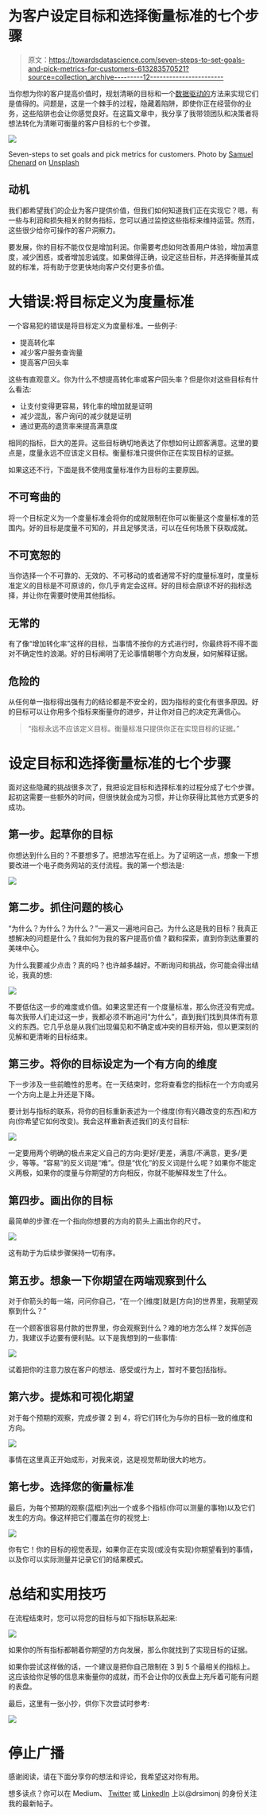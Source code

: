 # 为客户设定目标和选择衡量标准的七个步骤

> 原文：<https://towardsdatascience.com/seven-steps-to-set-goals-and-pick-metrics-for-customers-613283570521?source=collection_archive---------12----------------------->

当你想为你的客户提高价值时，规划清晰的目标和一个[数据驱动的](https://medium.com/@drsimonj/five-flavours-of-decision-making-with-data-ae4d544f0d81)方法来实现它们是值得的。问题是，这是一个棘手的过程，隐藏着陷阱，即使你正在经营你的业务，这些陷阱也会让你感觉良好。在这篇文章中，我分享了我带领团队和决策者将想法转化为清晰可衡量的客户目标的七个步骤。

![](img/a30a442015b6a0fce0b7c9f545682c26.png)

Seven-steps to set goals and pick metrics for customers. Photo by [Samuel Chenard](https://unsplash.com/photos/Bdc8uzY9EPw?utm_source=unsplash&utm_medium=referral&utm_content=creditCopyText) on [Unsplash](https://unsplash.com/search/photos/compass?utm_source=unsplash&utm_medium=referral&utm_content=creditCopyText)

## 动机

我们都希望我们的企业为客户提供价值，但我们如何知道我们正在实现它？嗯，有一些与利润和损失相关的财务指标，您可以通过监控这些指标来维持运营。然而，这些很少给你可操作的客户洞察力。

要发展，你的目标不能仅仅是增加利润。你需要考虑如何改善用户体验，增加满意度，减少困惑，或者增加忠诚度。如果做得正确，设定这些目标，并选择衡量其成就的标准，将有助于您更快地向客户交付更多价值。

# 大错误:将目标定义为度量标准

一个容易犯的错误是将目标定义为度量标准。一些例子:

*   提高转化率
*   减少客户服务查询量
*   提高客户回头率

这些有直观意义。你为什么不想提高转化率或客户回头率？但是你对这些目标有什么看法:

*   让支付变得更容易，转化率的增加就是证明
*   减少混乱，客户询问的减少就是证明
*   通过更高的退货率来提高满意度

相同的指标，巨大的差异。这些目标确切地表达了你想如何让顾客满意。这里的要点是，度量永远不应该定义目标。衡量标准只提供你正在实现目标的证据。

如果这还不行，下面是我不使用度量标准作为目标的主要原因。

## 不可弯曲的

将一个目标定义为一个度量标准会将你的成就限制在你可以衡量这个度量标准的范围内。好的目标是度量不可知的，并且足够灵活，可以在任何场景下获取成就。

## 不可宽恕的

当你选择一个不可靠的、无效的、不可移动的或者通常不好的度量标准时，度量标准定义的目标是不可原谅的，你几乎肯定会这样。好的目标会原谅不好的指标选择，并让你在需要时使用其他指标。

## 无常的

有了像“增加转化率”这样的目标，当事情不按你的方式进行时，你最终将不得不面对不确定性的浪潮。好的目标阐明了无论事情朝哪个方向发展，如何解释证据。

## 危险的

从任何单一指标得出强有力的结论都是不安全的，因为指标的变化有很多原因。好的目标可以让你用多个指标来衡量你的进步，并让你对自己的决定充满信心。

> “指标永远不应该定义目标。衡量标准只提供你正在实现目标的证据。”

# 设定目标和选择衡量标准的七个步骤

面对这些隐藏的挑战很多次了，我把设定目标和选择标准的过程分成了七个步骤。起初这需要一些额外的时间，但很快就会成为习惯，并让你获得比其他方式更多的成功。

## 第一步。起草你的目标

你想达到什么目的？不要想多了。把想法写在纸上。为了证明这一点，想象一下想要改进一个电子商务网站的支付流程。我的第一个想法是:

![](img/3fa69ed044b1927e82d6ebbae5c3ea61.png)

## 第二步。抓住问题的核心

“为什么？为什么？为什么？”一遍又一遍地问自己。为什么这是我的目标？我真正想解决的问题是什么？我如何为我的客户提高价值？戳和探索，直到你到达重要的美味中心。

为什么我要减少点击？真的吗？也许越多越好。不断询问和挑战，你可能会得出结论，我真的想:

![](img/0d4ebf3b2535cb11b516e008004c9329.png)

不要低估这一步的难度或价值。如果这里还有一个度量标准，那么你还没有完成。每次我带人们走过这一步，我都必须不断追问“为什么”，直到我们找到具体而有意义的东西。它几乎总是从我们出现偏见和不确定或冲突的目标开始，但以更深刻的见解和更清晰的目标结束。

## **第三步。将你的目标设定为一个有方向的维度**

下一步涉及一些前瞻性的思考。在一天结束时，您将查看您的指标在一个方向或另一个方向上是上升还是下降。

要计划与指标的联系，将你的目标重新表述为一个维度(你有兴趣改变的东西)和方向(你希望它如何改变)。我会这样重新表述我们的支付目标:

![](img/e8d2eeca22d41669a33449115adc5297.png)

一定要用两个明确的极点来定义自己的方向:更好/更差，满意/不满意，更多/更少，等等。“容易”的反义词是“难”。但是“优化”的反义词是什么呢？如果你不能定义两极，如果你的度量与你期望的方向相反，你就不能解释发生了什么。

## 第四步。画出你的目标

最简单的步骤:在一个指向你想要的方向的箭头上画出你的尺寸。

![](img/2ad0b92f4713c46ad3e2d78fa53c831c.png)

这有助于为后续步骤保持一切有序。

## 第五步。想象一下你期望在两端观察到什么

对于你箭头的每一端，问问你自己，“在一个[维度]就是[方向]的世界里，我期望观察到什么？”

在一个顾客很容易付款的世界里，你会观察到什么？难的地方怎么样？发挥创造力，我建议手边要有便利贴。以下是我想到的一些事情:

![](img/4b388d2d4ad3dbec5e1d3c9de63773f8.png)

试着把你的注意力放在客户的想法、感受或行为上，暂时不要包括指标。

## 第六步。提炼和可视化期望

对于每个预期的观察，完成步骤 2 到 4，将它们转化为与你的目标一致的维度和方向。

![](img/7207bf8f2a045f43df4fc923d1118956.png)

事情在这里真正开始成形，对我来说，这是视觉帮助很大的地方。

## 第七步。选择您的衡量标准

最后，为每个预期的观察(蓝框)列出一个或多个指标(你可以测量的事物)以及它们发生的方向。像这样把它们覆盖在你的视觉上:

![](img/1f3aa773acda38594205b6c7b2086f4e.png)

你有它！你的目标的视觉表现，如果你正在实现(或没有实现)你期望看到的事情，以及你可以实际测量并记录它们的结果模式。

# 总结和实用技巧

在流程结束时，您可以将您的目标与如下指标联系起来:

![](img/6d5b746b1ea615f02063da0a632a6c0e.png)

如果你的所有指标都朝着你期望的方向发展，那么你就找到了实现目标的证据。

如果你尝试这样做的话，一个建议是把你自己限制在 3 到 5 个最相关的指标上。这应该给你足够的信息来衡量你的成就，而不会让你的仪表盘上充斥着可能有问题的表盘。

最后，这里有一张小抄，供你下次尝试时参考:

![](img/b5131e1f560965c114be0726061cc20a.png)

# 停止广播

感谢阅读，请在下面分享你的想法和评论，我希望这对你有用。

想多读点？你可以在 Medium、 [Twitter](https://twitter.com/drsimonj) 或 [LinkedIn](https://www.linkedin.com/in/drsimonj/) 上以@drsimonj 的身份关注我的最新帖子。